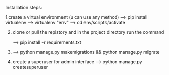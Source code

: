 Installation steps:

1.create a virtual environment (u can use any method)
  --> pip install virtualenv
  --> virtualenv "env"
  --> cd env/scripts/activate
	
2. clone or pull the repistory and in the project directory
   run the command
   
   --> pip install -r requirements.txt
4. --> python manage.py makemigrations && python manage.py migrate
5. create a superuser for admin interface
  --> python manage.py createsuperuser
